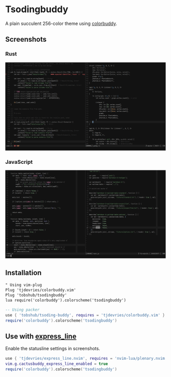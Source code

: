 # Tsodingbuddy

A plain succulent 256-color theme using [colorbuddy].

[colorbuddy]: https://github.com/tjdevries/colorbuddy.nvim

## Screenshots

### Rust

![cactusbuddy-rust](media/cactusbuddy-rust.png)

### JavaScript

![cactusbuddy-javascript](media/cactusbuddy-javascript.png)

## Installation

```vim
" Using vim-plug
Plug 'tjdevries/colorbuddy.vim'
Plug 'tobshub/tsodingbuddy'
lua require('colorbuddy').colorscheme('tsodingbuddy')
```

```lua
-- Using packer
use { 'tobshub/tsoding-buddy', requires = 'tjdevries/colorbuddy.vim' }
require('colorbuddy').colorscheme('tsodingbuddy')
```

## Use with [express_line]

[express_line]: https://github.com/tjdevries/express_line.nvim

Enable the statusline settings in screenshots.

```lua
use { 'tjdevries/express_line.nvim', requires = 'nvim-lua/plenary.nvim' }
vim.g.cactusbuddy_express_line_enabled = true
require('colorbuddy').colorscheme('tsodingbuddy')
```
